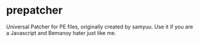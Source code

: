 # prepatcher
Universal Patcher for PE files, originally created by samyuu. Use it if you are a Javascript and Bemanoy hater just like me.
